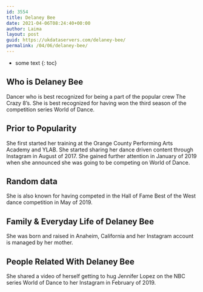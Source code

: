 ```yaml
---
id: 3554
title: Delaney Bee
date: 2021-04-06T08:24:40+00:00
author: Laima
layout: post
guid: https://ukdataservers.com/delaney-bee/
permalink: /04/06/delaney-bee/
---
```


* some text
{: toc}


## Who is Delaney Bee
                  
                  
                  
Dancer who is best recognized for being a part of the popular crew The Crazy 8&#8217;s. She is best recognized for having won the third season of the competition series World of Dance. 
                  
              
            
              
            
                
                
                
## Prior to Popularity
                  
                  
                  
She first started her training at the Orange County Performing Arts Academy and YLAB. She started sharing her dance driven content through Instagram in August of 2017. She gained further attention in January of 2019 when she announced she was going to be competing on World of Dance. 
                  
              
            
              
            
                
                
                
## Random data
                  
                  
                  
She is also known for having competed in the Hall of Fame Best of the West dance competition in May of 2019. 
                  
              
            
              
            
                
                
                
## Family & Everyday Life of Delaney Bee
                  
                  
                  
She was born and raised in Anaheim, California and her Instagram account is managed by her mother. 
                  
              
            
              
            
                
                
                
## People Related With Delaney Bee
                  
                  
                  
She shared a video of herself getting to hug Jennifer Lopez on the NBC series World of Dance to her Instagram in February of 2019. 
                  
              
            
              
            
                
              
            
              
              
            
            
              
            
          
          
          